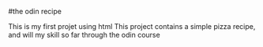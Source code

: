 #the odin recipe

This is my first projet using html
This project contains a simple pizza recipe, and will my skill so far through the odin course
